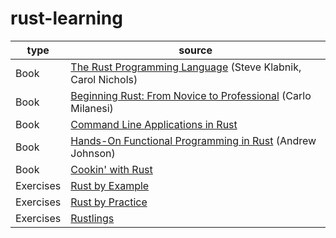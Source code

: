 # rust-learning

| type      | source                                                                            |
| --------- | --------------------------------------------------------------------------------- |
| Book      | [The Rust Programming Language](./books/the-book) (Steve Klabnik, Carol Nichols)  |
| Book      | [Beginning Rust: From Novice to Professional](./books/beginning) (Carlo Milanesi) |
| Book      | [Command Line Applications in Rust](./books/cli)                                  |
| Book      | [Hands-On Functional Programming in Rust](./books/functional) (Andrew Johnson)    |
| Book      | [Cookin' with Rust](./books/cookin)                                               |
| Exercises | [Rust by Example](./exercises/rust-by-example)                                    |
| Exercises | [Rust by Practice](./exercises/rust-by-practice)                                  |
| Exercises | [Rustlings](./exercises/rustlings)                                                |
